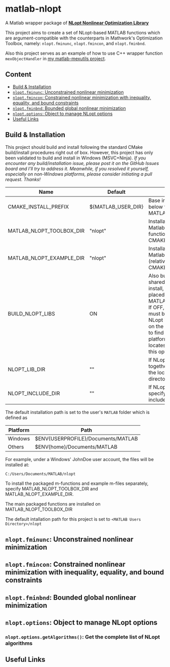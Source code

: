# matlab-nlopt

A Matlab wrapper package of [**NLopt Nonlinear Optimization Library**](https://github.com/stevengj/nlopt)

This project aims to create a set of NLopt-based MATLAB functions which are argument-compatible with the counterparts in Mathwork's Optimization Toolbox, namely: `nlopt.fminunc`, `nlopt.fmincon`, and `nlopt.fminbnd`.

Also this project serves as an example of how to use C++ wrapper function `mexObjectHandler` in [my matlab-mexutils project](https://github.com/hokiedsp/matlab-mexutils).

## Content
* [Build & Installation](#build-installation)
* [`nlopt.fminunc`: Unconstrained nonlinear minimization](#nloptfminunc-unconstrained-nonlinear-minimization)
* [`nlopt.fmincon`: Constrained nonlinear minimization with inequality, equality, and bound constraints](#nloptfmincon-constrained_-nonlinear-minimization-with-inequality-equality-and-bound-constraints)
* [`nlopt.fminbnd`: Bounded global nonlinear minimization](#nloptfminbnd-bounded-global-nonlinear-minimization)
* [`nlopt.options`: Object to manage NLopt options](#nloptoptions-object-to-manage-nlopt-options)
* [Useful Links](#useful-links)

## Build & Installation

This project should build and install following the standard CMake build/install procedures right out of box. However, this project has only been validated to build and install in Windows (MSVC+Ninja). *If you encounter any build/installation issue, please post it on the GitHub Issues board and I'll try to address it. Meanwhile, if you resolved it yourself, especially on non-Windows platforms, please consider initiating a pull request. Thanks!*

Name | Default | Description
---|---|---
CMAKE_INSTALL_PREFIX | ${MATLAB_USER_DIR} | Base installation directory. See below for what MATLAB_USER_DIR
MATLAB_NLOPT_TOOLBOX_DIR | "nlopt" | Installation subdirectory for Matlab-NLopt packaged functions (relative to CMAKE_INSTALL_PREFIX)
MATLAB_NLOPT_EXAMPLE_DIR | "nlopt" | Installation subdirectory for Matlab-NLopt examples (relative to CMAKE_INSTALL_PREFIX)
BUILD_NLOPT_LIBS | ON | Also build and install NLopt (as a shared library). For a Windows install, the `nlopt.dll` file is placed within MATLAB_NLOPT_TOOLBOX_DIR. If OFF, CMake's find_package() must be able to located the NLopt installation and its path is on the system PATH for MATLAB to find it. For non-Windows platform, if find_Package() locates the NLopt installation, this option is ignored.
NLOPT_LIB_DIR | "" | If NLopt already not built together and installed, specify the location of NLopt library directory
NLOPT_INCLUDE_DIR | "" | If NLopt not built together, specify the location of NLopt include directory

The default installation path is set to the user's `MATLAB` folder which is defined as

| Platform | Path |
---|---
| Windows | $ENV{USERPROFILE}/Documents/MATLAB |
| Others | $ENV{home}/Documents/MATLAB |

For example, under a Windows' JohnDoe user account, the files will be installed at:

```
C:/Users/Documents/MATLAB/nlopt
```

To install the packaged m-functions and example m-files separately, specify MATLAB_NLOPT_TOOLBOX_DIR and MATLAB_NLOPT_EXAMPLE_DIR.

The main packaged functions are installed on MATLAB_NLOPT_TOOLBOX_DIR


The default intallation path for this project is set to `<MATLAB Users Directory>/nlopt`

## `nlopt.fminunc`: Unconstrained nonlinear minimization

## `nlopt.fmincon`: Constrained nonlinear minimization with inequality, equality, and bound constraints

## `nlopt.fminbnd`: Bounded global nonlinear minimization

## `nlopt.options`: Object to manage NLopt options

### `nlopt.options.getAlgorithms()`: Get the complete list of NLopt algorithms

## Useful Links
